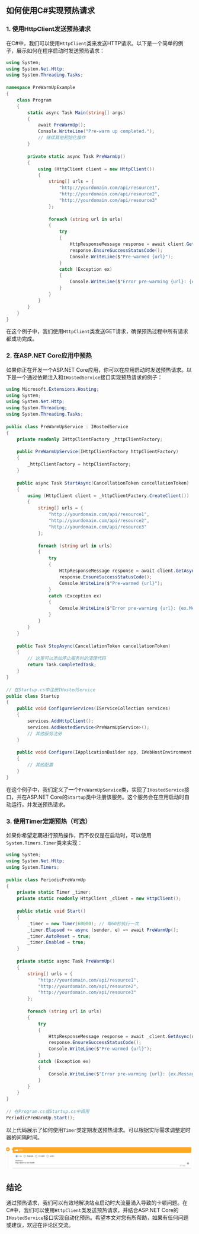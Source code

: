 ## 如何使用C#实现预热请求

### 1. 使用HttpClient发送预热请求

在C#中，我们可以使用`HttpClient`类来发送HTTP请求。以下是一个简单的例子，展示如何在程序启动时发送预热请求：

```csharp
using System;
using System.Net.Http;
using System.Threading.Tasks;

namespace PreWarmUpExample
{
    class Program
    {
        static async Task Main(string[] args)
        {
            await PreWarmUp();
            Console.WriteLine("Pre-warm up completed.");
            // 继续其他初始化操作
        }

        private static async Task PreWarmUp()
        {
            using (HttpClient client = new HttpClient())
            {
                string[] urls = {
                    "http://yourdomain.com/api/resource1",
                    "http://yourdomain.com/api/resource2",
                    "http://yourdomain.com/api/resource3"
                };

                foreach (string url in urls)
                {
                    try
                    {
                        HttpResponseMessage response = await client.GetAsync(url);
                        response.EnsureSuccessStatusCode();
                        Console.WriteLine($"Pre-warmed {url}");
                    }
                    catch (Exception ex)
                    {
                        Console.WriteLine($"Error pre-warming {url}: {ex.Message}");
                    }
                }
            }
        }
    }
}
```

在这个例子中，我们使用`HttpClient`类发送GET请求，确保预热过程中所有请求都成功完成。

### 2. 在ASP.NET Core应用中预热

如果你正在开发一个ASP.NET Core应用，你可以在应用启动时发送预热请求。以下是一个通过依赖注入和`IHostedService`接口实现预热请求的例子：

```csharp
using Microsoft.Extensions.Hosting;
using System;
using System.Net.Http;
using System.Threading;
using System.Threading.Tasks;

public class PreWarmUpService : IHostedService
{
    private readonly IHttpClientFactory _httpClientFactory;

    public PreWarmUpService(IHttpClientFactory httpClientFactory)
    {
        _httpClientFactory = httpClientFactory;
    }

    public async Task StartAsync(CancellationToken cancellationToken)
    {
        using (HttpClient client = _httpClientFactory.CreateClient())
        {
            string[] urls = {
                "http://yourdomain.com/api/resource1",
                "http://yourdomain.com/api/resource2",
                "http://yourdomain.com/api/resource3"
            };

            foreach (string url in urls)
            {
                try
                {
                    HttpResponseMessage response = await client.GetAsync(url, cancellationToken);
                    response.EnsureSuccessStatusCode();
                    Console.WriteLine($"Pre-warmed {url}");
                }
                catch (Exception ex)
                {
                    Console.WriteLine($"Error pre-warming {url}: {ex.Message}");
                }
            }
        }
    }

    public Task StopAsync(CancellationToken cancellationToken)
    {
        // 这里可以添加停止服务时的清理代码
        return Task.CompletedTask;
    }
}

// 在Startup.cs中注册IHostedService
public class Startup
{
    public void ConfigureServices(IServiceCollection services)
    {
        services.AddHttpClient();
        services.AddHostedService<PreWarmUpService>();
        // 其他服务注册
    }

    public void Configure(IApplicationBuilder app, IWebHostEnvironment env)
    {
        // 其他配置
    }
}
```

在这个例子中，我们定义了一个`PreWarmUpService`类，实现了`IHostedService`接口，并在ASP.NET Core的`Startup`类中注册该服务。这个服务会在应用启动时自动运行，并发送预热请求。

### 3. 使用Timer定期预热（可选）

如果你希望定期进行预热操作，而不仅仅是在启动时，可以使用`System.Timers.Timer`类来实现：

```csharp
using System;
using System.Net.Http;
using System.Timers;

public class PeriodicPreWarmUp
{
    private static Timer _timer;
    private static readonly HttpClient _client = new HttpClient();

    public static void Start()
    {
        _timer = new Timer(60000); // 每60秒执行一次
        _timer.Elapsed += async (sender, e) => await PreWarmUp();
        _timer.AutoReset = true;
        _timer.Enabled = true;
    }

    private static async Task PreWarmUp()
    {
        string[] urls = {
            "http://yourdomain.com/api/resource1",
            "http://yourdomain.com/api/resource2",
            "http://yourdomain.com/api/resource3"
        };

        foreach (string url in urls)
        {
            try
            {
                HttpResponseMessage response = await _client.GetAsync(url);
                response.EnsureSuccessStatusCode();
                Console.WriteLine($"Pre-warmed {url}");
            }
            catch (Exception ex)
            {
                Console.WriteLine($"Error pre-warming {url}: {ex.Message}");
            }
        }
    }
}

// 在Program.cs或Startup.cs中调用
PeriodicPreWarmUp.Start();
```

以上代码展示了如何使用`Timer`类定期发送预热请求。可以根据实际需求调整定时器的间隔时间。

![预热配置](https://github.com/alivy/AMiaoDocument/blob/main/NetCore/%E9%A2%84%E7%83%AD/image-20240717152848364.png)

## 结论

通过预热请求，我们可以有效地解决站点启动时大流量涌入导致的卡顿问题。在C#中，我们可以使用`HttpClient`类发送预热请求，并结合ASP.NET Core的`IHostedService`接口实现自动化预热。希望本文对您有所帮助，如果有任何问题或建议，欢迎在评论区交流。
